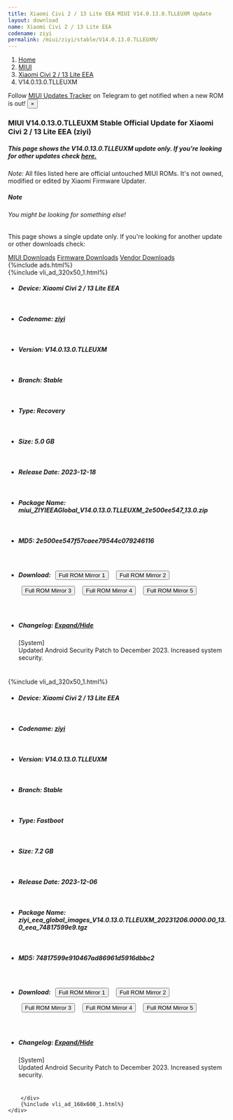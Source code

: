 ```yaml
---
title: Xiaomi Civi 2 / 13 Lite EEA MIUI V14.0.13.0.TLLEUXM Update
layout: download
name: Xiaomi Civi 2 / 13 Lite EEA
codename: ziyi
permalink: /miui/ziyi/stable/V14.0.13.0.TLLEUXM/
---
```

<nav aria-label="breadcrumb">
    <ol class="breadcrumb">
        <li class="breadcrumb-item"><a href="/">Home</a></li>
        <li class="breadcrumb-item"><a href="/miui/">MIUI</a></li>
        <li class="breadcrumb-item"><a href="/miui/ziyi/">Xiaomi Civi 2 / 13 Lite EEA</a></li>
        <li class="breadcrumb-item active" aria-current="page">V14.0.13.0.TLLEUXM</li>
    </ol>
</nav>
<div class="alert alert-primary alert-dismissible fade show" role="alert">
    Follow <a href="https://t.me/MIUIUpdatesTracker" class="alert-link">MIUI Updates Tracker</a> on Telegram to get
    notified when a new ROM is out!
    <button type="button" class="close" data-dismiss="alert" aria-label="Close">
        <span aria-hidden="true">&times;</span>
    </button>
</div>
<div class="col-12 mx-auto">
    <h3 class="title bg-light p-2 rounded">MIUI V14.0.13.0.TLLEUXM Stable Official Update for Xiaomi Civi 2 / 13 Lite EEA (ziyi)</h3>
    <h5>This page shows the V14.0.13.0.TLLEUXM update only. If you're looking for other updates check
        <a href="/miui/ziyi/">here.</a></h5>
    <p><i>Note: </i>All files listed here are official untouched MIUI ROMs.
        It's not owned, modified or edited by Xiaomi Firmware Updater.</p>
    <div class="card">
        <div class="card-body">
            <h5 class="card-title">Note</h5>
            <h6 class="card-subtitle mb-2 text-muted">You might be looking for something else!</h6>
            <p class="card-text">This page shows a single update only.
                If you're looking for another update or other downloads check:</p>
            <a href="/miui/" class="card-link">MIUI Downloads</a>
            <a href="/firmware/" class="card-link">Firmware Downloads</a>
            <a href="/vendor/" class="card-link">Vendor Downloads</a>
        </div>
    </div>
    {%include ads.html%}
    <div class="row justify-content-center">
        <div class="col-10" id="downloads">
                    <div class="card card-body">
            {%include vli_ad_320x50_1.html%}
            <ul class="list-unstyled">
                <li style="padding-bottom: 10px;">
                    <h5><b>Device: </b>Xiaomi Civi 2 / 13 Lite EEA</h5>
                </li>
                <li style="padding-bottom: 10px;">
                    <h5><b>Codename: </b> <a href="/miui/ziyi/" target="_blank">ziyi</a> </h5>
                </li>
                <li style="padding-bottom: 10px;">
                    <h5><b>Version: </b>V14.0.13.0.TLLEUXM</h5>
                </li>
                <li style="padding-bottom: 10px;">
                    <h5><b>Branch: </b>Stable</h5>
                </li>
                <li style="padding-bottom: 10px;">
                    <h5><b>Type: </b>Recovery</h5>
                </li>
                <li style="padding-bottom: 10px;">
                    <h5><b>Size: </b>5.0 GB</h5>
                </li>
                <li style="padding-bottom: 10px;">
                    <h5><b>Release Date: </b>2023-12-18</h5>
                </li>
                <li style="padding-bottom: 10px;">
                    <h5><b>Package Name: </b><span id="filename" class="text-dark">miui_ZIYIEEAGlobal_V14.0.13.0.TLLEUXM_2e500ee547_13.0.zip</span></h5>
                </li>
                <li style="padding-bottom: 10px;">
                    <h5><b>MD5: </b><span id="md5" class="text-muted">2e500ee547f57caee79544c079246116</span></h5>
                </li>
                <li style="padding-bottom: 10px;">
                    <h5><b>Download: </b> <button type="button" id="download" class="btn btn-primary" style="margin: 7px;" onclick="window.open('https://cdn-ota.azureedge.net/V14.0.13.0.TLLEUXM/miui_ZIYIEEAGlobal_V14.0.13.0.TLLEUXM_2e500ee547_13.0.zip', '_blank');"><i class="fa fa-download"></i> Full ROM Mirror 1</button> <button type="button" id="download" class="btn btn-primary" style="margin: 7px;" onclick="window.open('https://cdnorg.d.miui.com/V14.0.13.0.TLLEUXM/miui_ZIYIEEAGlobal_V14.0.13.0.TLLEUXM_2e500ee547_13.0.zip', '_blank');"><i class="fa fa-download"></i> Full ROM Mirror 2</button> <button type="button" id="download" class="btn btn-primary" style="margin: 7px;" onclick="window.open('https://bn.d.miui.com/V14.0.13.0.TLLEUXM/miui_ZIYIEEAGlobal_V14.0.13.0.TLLEUXM_2e500ee547_13.0.zip', '_blank');"><i class="fa fa-download"></i> Full ROM Mirror 3</button> <button type="button" id="download" class="btn btn-primary" style="margin: 7px;" onclick="window.open('https://bigota.d.miui.com/V14.0.13.0.TLLEUXM/miui_ZIYIEEAGlobal_V14.0.13.0.TLLEUXM_2e500ee547_13.0.zip', '_blank');"><i class="fa fa-download"></i> Full ROM Mirror 4</button> <button type="button" id="download" class="btn btn-primary" style="margin: 7px;" onclick="window.open('https://hugeota.d.miui.com/V14.0.13.0.TLLEUXM/miui_ZIYIEEAGlobal_V14.0.13.0.TLLEUXM_2e500ee547_13.0.zip', '_blank');"><i class="fa fa-download"></i> Full ROM Mirror 5</button></h5>
                </li>
                <li style="padding-bottom: 10px;">
                    <h5><b>Changelog: </b><a href="#ziyi_1_changelog" data-toggle="collapse" role="button"
                            aria-expanded="false" aria-controls="ziyi_1_changelog"> <i class="fa fa-arrow-down"
                                aria-hidden="true"></i> Expand/Hide</a></h5>
                    <div class="collapse" id="ziyi_1_changelog">
                        <p id="changelog_text">[System]<br>Updated Android Security Patch to December 2023. Increased system security.</p>
                    </div>
                </li>
            </ul>
        </div>
        <div class="card card-body">
            {%include vli_ad_320x50_1.html%}
            <ul class="list-unstyled">
                <li style="padding-bottom: 10px;">
                    <h5><b>Device: </b>Xiaomi Civi 2 / 13 Lite EEA</h5>
                </li>
                <li style="padding-bottom: 10px;">
                    <h5><b>Codename: </b> <a href="/miui/ziyi/" target="_blank">ziyi</a> </h5>
                </li>
                <li style="padding-bottom: 10px;">
                    <h5><b>Version: </b>V14.0.13.0.TLLEUXM</h5>
                </li>
                <li style="padding-bottom: 10px;">
                    <h5><b>Branch: </b>Stable</h5>
                </li>
                <li style="padding-bottom: 10px;">
                    <h5><b>Type: </b>Fastboot</h5>
                </li>
                <li style="padding-bottom: 10px;">
                    <h5><b>Size: </b>7.2 GB</h5>
                </li>
                <li style="padding-bottom: 10px;">
                    <h5><b>Release Date: </b>2023-12-06</h5>
                </li>
                <li style="padding-bottom: 10px;">
                    <h5><b>Package Name: </b><span id="filename" class="text-dark">ziyi_eea_global_images_V14.0.13.0.TLLEUXM_20231206.0000.00_13.0_eea_74817599e9.tgz</span></h5>
                </li>
                <li style="padding-bottom: 10px;">
                    <h5><b>MD5: </b><span id="md5" class="text-muted">74817599e910467ad86961d5916dbbc2</span></h5>
                </li>
                <li style="padding-bottom: 10px;">
                    <h5><b>Download: </b> <button type="button" id="download" class="btn btn-primary" style="margin: 7px;" onclick="window.open('https://cdn-ota.azureedge.net/V14.0.13.0.TLLEUXM/ziyi_eea_global_images_V14.0.13.0.TLLEUXM_20231206.0000.00_13.0_eea_74817599e9.tgz', '_blank');"><i class="fa fa-download"></i> Full ROM Mirror 1</button> <button type="button" id="download" class="btn btn-primary" style="margin: 7px;" onclick="window.open('https://cdnorg.d.miui.com/V14.0.13.0.TLLEUXM/ziyi_eea_global_images_V14.0.13.0.TLLEUXM_20231206.0000.00_13.0_eea_74817599e9.tgz', '_blank');"><i class="fa fa-download"></i> Full ROM Mirror 2</button> <button type="button" id="download" class="btn btn-primary" style="margin: 7px;" onclick="window.open('https://bn.d.miui.com/V14.0.13.0.TLLEUXM/ziyi_eea_global_images_V14.0.13.0.TLLEUXM_20231206.0000.00_13.0_eea_74817599e9.tgz', '_blank');"><i class="fa fa-download"></i> Full ROM Mirror 3</button> <button type="button" id="download" class="btn btn-primary" style="margin: 7px;" onclick="window.open('https://bigota.d.miui.com/V14.0.13.0.TLLEUXM/ziyi_eea_global_images_V14.0.13.0.TLLEUXM_20231206.0000.00_13.0_eea_74817599e9.tgz', '_blank');"><i class="fa fa-download"></i> Full ROM Mirror 4</button> <button type="button" id="download" class="btn btn-primary" style="margin: 7px;" onclick="window.open('https://hugeota.d.miui.com/V14.0.13.0.TLLEUXM/ziyi_eea_global_images_V14.0.13.0.TLLEUXM_20231206.0000.00_13.0_eea_74817599e9.tgz', '_blank');"><i class="fa fa-download"></i> Full ROM Mirror 5</button></h5>
                </li>
                <li style="padding-bottom: 10px;">
                    <h5><b>Changelog: </b><a href="#ziyi_2_changelog" data-toggle="collapse" role="button"
                            aria-expanded="false" aria-controls="ziyi_2_changelog"> <i class="fa fa-arrow-down"
                                aria-hidden="true"></i> Expand/Hide</a></h5>
                    <div class="collapse" id="ziyi_2_changelog">
                        <p id="changelog_text">[System]<br>Updated Android Security Patch to December 2023. Increased system security.</p>
                    </div>
                </li>
            </ul>
        </div>

        </div>
        {%include vli_ad_160x600_1.html%}
    </div>
</div>
